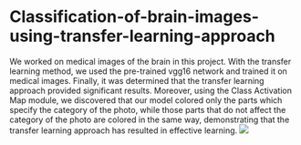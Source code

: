 # Classification-of-brain-images-using-transfer-learning-approach
We worked on medical images of the brain in this project. With the transfer learning method, we used the pre-trained vgg16 network and trained it on medical images. Finally, it was determined that the transfer learning approach provided significant results. Moreover, using the Class Activation Map module, we discovered that our model colored only the parts which specify the category of the photo, while those parts that do not affect the category of the photo are colored in the same way, demonstrating that the transfer learning approach has resulted in effective learning. 
![](./image/CAM\result.png)
